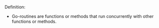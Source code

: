 Definition:
- Go-routines are functions or methods that run concurrently with other functions or methods.
